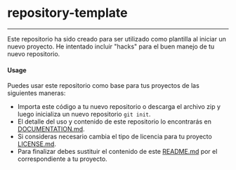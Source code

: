 # repository-template

---

Este repositorio ha sido creado para ser utilizado como plantilla al iniciar un nuevo proyecto. He intentado incluir "hacks" para el buen manejo de tu nuevo repositorio.

#### Usage

Puedes usar este repositorio como base para tus proyectos de las siguientes maneras:

-   Importa este código a tu nuevo repositorio o descarga el archivo zip y luego inicializa un nuevo repositorio `git init`.
-   El detalle del uso y contenido de este repositorio lo encontrarás en [DOCUMENTATION.md](https://github.com/oicrruf/repository-template).
-   Si consideras necesario cambia el tipo de licencia para tu proyecto [LICENSE.md](https://github.com/oicrruf/repository-template).
-   Para finalizar debes sustituir el contenido de este [README.md](https://github.com/oicrruf/repository-template) por el correspondiente a tu proyecto.
